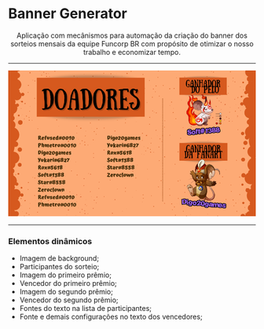 # Banner Generator

<p align=center>Aplicação com mecânismos para automação da criação do banner dos sorteios mensais da equipe Funcorp BR com propósito de otimizar o nosso trabalho e economizar tempo.</p>

----

<img src="img/final.png">

----

### Elementos dinâmicos

- Imagem de background;
- Participantes do sorteio;
- Imagem do primeiro prêmio;
- Vencedor do primeiro prêmio;
- Imagem do segundo prêmio;
- Vencedor do segundo prêmio;
- Fontes do texto na lista de participantes;
- Fonte e demais configurações no texto dos vencedores;

<!--
- CRIAR PÁGINA WEB
- ATUALIZAR README (IMAGEM)
- ADICIONAR MORANGOS E QUEIJOS
- ARMAZENAR CONFIGURAÇÕES
-->